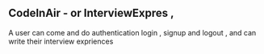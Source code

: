 ## CodeInAir - or InterviewExpres ,
A user can come and do authentication  login , signup and logout , and can write their interview expriences
